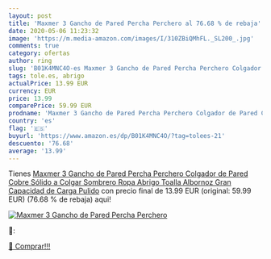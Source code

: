 ```yaml
---
layout: post
title: 'Maxmer 3 Gancho de Pared Percha Perchero al 76.68 % de rebaja'
date: 2020-05-06 11:23:32
image: 'https://m.media-amazon.com/images/I/310ZBiQMhFL._SL200_.jpg'
comments: true
category: ofertas
author: ring
slug: 'B01K4MNC4O-es Maxmer 3 Gancho de Pared Percha Perchero Colgador de Pared...'
tags: tole.es, abrigo
actualPrice: 13.99 EUR
currency: EUR
price: 13.99
comparePrice: 59.99 EUR
prodname: 'Maxmer 3 Gancho de Pared Percha Perchero Colgador de Pared Cobre Sólido a Colgar Sombrero  Ropa  Abrigo  Toalla Albornoz  Gran Capacidad de Carga  Pulido'
country: 'es'
flag: '🇪🇸'
buyurl: 'https://www.amazon.es/dp/B01K4MNC4O/?tag=tolees-21'
descuento: '76.68'
average: '13.99'
---
```


Tienes [Maxmer 3 Gancho de Pared Percha Perchero Colgador de Pared Cobre Sólido a Colgar Sombrero  Ropa  Abrigo  Toalla Albornoz  Gran Capacidad de Carga  Pulido](https://www.amazon.es/dp/B01K4MNC4O/?tag=tolees-21) con precio final de  13.99 EUR (original: 59.99 EUR) (76.68 %  de rebaja) aqui!

[![Maxmer 3 Gancho de Pared Percha Perchero](https://m.media-amazon.com/images/I/310ZBiQMhFL._SL200_.jpg)](https://www.amazon.es/dp/B01K4MNC4O/?tag=tolees-21)

🔎:


[🛒 Comprar!!!](https://www.amazon.es/dp/B01K4MNC4O/?tag=tolees-21)
